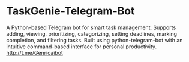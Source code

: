 # TaskGenie-Telegram-Bot
A Python-based Telegram bot for smart task management. Supports adding, viewing, prioritizing, categorizing, setting deadlines, marking completion, and filtering tasks. Built using python-telegram-bot with an intuitive command-based interface for personal productivity.   http://t.me/Genricaibot

